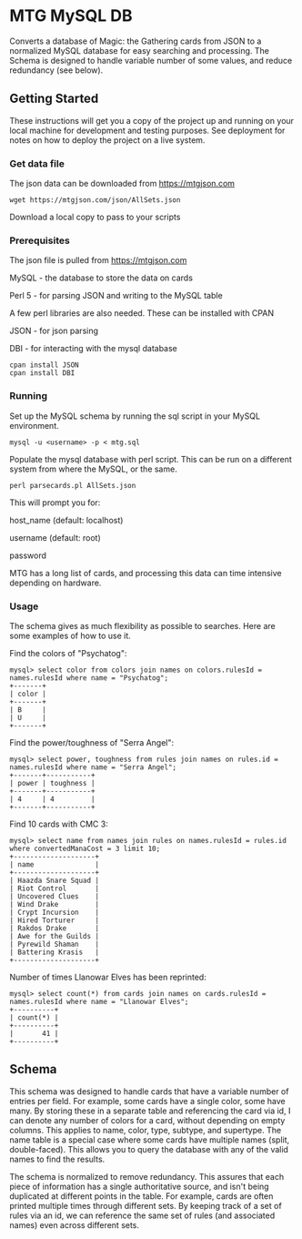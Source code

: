 # MTG MySQL DB

Converts a database of Magic: the Gathering cards from JSON to a normalized MySQL database for easy searching and processing. The Schema is designed to handle variable number of some values, and reduce redundancy (see below).

## Getting Started

These instructions will get you a copy of the project up and running on your local machine for development and testing purposes. See deployment for notes on how to deploy the project on a live system.

### Get data file

The json data can be downloaded from https://mtgjson.com

```
wget https://mtgjson.com/json/AllSets.json
```

Download a local copy to pass to your scripts

### Prerequisites

The json file is pulled from https://mtgjson.com

MySQL - the database to store the data on cards

Perl 5 - for parsing JSON and writing to the MySQL table

A few perl libraries are also needed. These can be installed with CPAN

JSON - for json parsing

DBI - for interacting with the mysql database

```
cpan install JSON
cpan install DBI
```

### Running

Set up the MySQL schema by running the sql script in your MySQL environment.

```
mysql -u <username> -p < mtg.sql
```

Populate the mysql database with perl script. This can be run on a different system from where the MySQL, or the same.

```
perl parsecards.pl AllSets.json
```

This will prompt you for:

host_name (default: localhost)

username (default: root)

password

MTG has a long list of cards, and processing this data can time intensive depending on hardware.

### Usage

The schema gives as much flexibility as possible to searches. Here are some examples of how to use it.

Find the colors of "Psychatog":

```
mysql> select color from colors join names on colors.rulesId = names.rulesId where name = "Psychatog";
+-------+
| color |
+-------+
| B     |
| U     |
+-------+
```

Find the power/toughness of "Serra Angel":

```
mysql> select power, toughness from rules join names on rules.id = names.rulesId where name = "Serra Angel";
+-------+-----------+
| power | toughness |
+-------+-----------+
| 4     | 4         |
+-------+-----------+
```

Find 10 cards with CMC 3:

```
mysql> select name from names join rules on names.rulesId = rules.id where convertedManaCost = 3 limit 10;
+--------------------+
| name               |
+--------------------+
| Haazda Snare Squad |
| Riot Control       |
| Uncovered Clues    |
| Wind Drake         |
| Crypt Incursion    |
| Hired Torturer     |
| Rakdos Drake       |
| Awe for the Guilds |
| Pyrewild Shaman    |
| Battering Krasis   |
+--------------------+
```

Number of times Llanowar Elves has been reprinted:

```
mysql> select count(*) from cards join names on cards.rulesId = names.rulesId where name = "Llanowar Elves";
+----------+
| count(*) |
+----------+
|       41 |
+----------+
```

## Schema

This schema was designed to handle cards that have a variable number of entries per field. For example, some cards have a single color, some have many. By storing these in a separate table and referencing the card via id, I can denote any number of colors for a card, without depending on empty columns. This applies to name, color, type, subtype, and supertype. The name table is a special case where some cards have multiple names (split, double-faced). This allows you to query the database with any of the valid names to find the results.

The schema is normalized to remove redundancy. This assures that each piece of information has a single authoritative source, and isn't being duplicated at different points in the table. For example, cards are often printed multiple times through different sets. By keeping track of a set of rules via an id, we can reference the same set of rules (and associated names) even across different sets.
